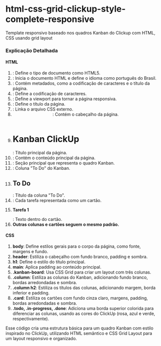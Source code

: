 # html-css-grid-clickup-style-complete-responsive
Template responsivo baseado nos quadros Kanban do Clickup com HTML, CSS usando grid layout

### Explicação Detalhada

#### HTML
1. **<!DOCTYPE html>**: Define o tipo de documento como HTML5.
2. **<html lang="pt-BR">**: Inicia o documento HTML e define o idioma como português do Brasil.
3. **<head>**: Contém metadados, como a codificação de caracteres e o título da página.
4. **<meta charset="UTF-8">**: Define a codificação de caracteres.
5. **<meta name="viewport" content="width=device-width, initial-scale=1.0">**: Define a viewport para tornar a página responsiva.
6. **<title>Kanban ClickUp</title>**: Define o título da página.
7. **<link rel="stylesheet" href="styles.css">**: Linka o arquivo CSS externo.
8. **<header>**: Contém o cabeçalho da página.
9. **<h1>Kanban ClickUp</h1>**: Título principal da página.
10. **<main>**: Contém o conteúdo principal da página.
11. **<section class="kanban-board">**: Seção principal que representa o quadro Kanban.
12. **<article class="column todo">**: Coluna "To Do" do Kanban.
13. **<h2>To Do</h2>**: Título da coluna "To Do".
14. **<div class="card">**: Cada tarefa representada como um cartão.
15. **<p>Tarefa 1</p>**: Texto dentro do cartão.
16. **Outras colunas e cartões seguem o mesmo padrão.**

#### CSS
1. **body**: Define estilos gerais para o corpo da página, como fonte, margens e fundo.
2. **header**: Estiliza o cabeçalho com fundo branco, padding e sombra.
3. **h1**: Define o estilo do título principal.
4. **main**: Aplica padding ao conteúdo principal.
5. **.kanban-board**: Usa CSS Grid para criar um layout com três colunas.
6. **.column**: Estiliza as colunas do Kanban, adicionando fundo branco, bordas arredondadas e sombra.
7. **.column h2**: Estiliza os títulos das colunas, adicionando margem, borda inferior e padding.
8. **.card**: Estiliza os cartões com fundo cinza claro, margens, padding, bordas arredondadas e sombra.
9. **.todo, .in-progress, .done**: Adiciona uma borda superior colorida para diferenciar as colunas, usando as cores do ClickUp (rosa, azul e verde, respectivamente).

Esse código cria uma estrutura básica para um quadro Kanban com estilo inspirado no ClickUp, utilizando HTML semântico e CSS Grid Layout para um layout responsivo e organizado.